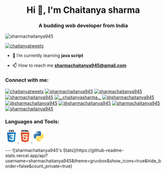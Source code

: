 <h1 align="center">Hi 👋, I'm Chaitanya sharma</h1>
<h3 align="center">A budding web developer from India</h3>

<p align="left"> <img src="https://komarev.com/ghpvc/?username=sharmachaitanya945&label=Profile%20views&color=0e75b6&style=flat" alt="sharmachaitanya945" /> </p>

<p align="left"> <a href="https://twitter.com/chaitanyatweetx" target="blank"><img src="https://img.shields.io/twitter/follow/chaitanyatweetx?logo=twitter&style=for-the-badge" alt="chaitanyatweetx" /></a> </p>

- 🌱 I’m currently learning **java script**

- 📫 How to reach me **sharmachaitanya945@gmail.com**

<h3 align="left">Connect with me:</h3>
<p align="left">
<a href="https://twitter.com/chaitanyatweetx" target="blank"><img align="center" src="https://raw.githubusercontent.com/rahuldkjain/github-profile-readme-generator/master/src/images/icons/Social/twitter.svg" alt="chaitanyatweetx" height="30" width="40" /></a>
<a href="https://linkedin.com/in/sharmachaitanya945" target="blank"><img align="center" src="https://raw.githubusercontent.com/rahuldkjain/github-profile-readme-generator/master/src/images/icons/Social/linked-in-alt.svg" alt="sharmachaitanya945" height="30" width="40" /></a>
<a href="https://kaggle.com/sharmachaitanya945" target="blank"><img align="center" src="https://raw.githubusercontent.com/rahuldkjain/github-profile-readme-generator/master/src/images/icons/Social/kaggle.svg" alt="sharmachaitanya945" height="30" width="40" /></a>
<a href="https://fb.com/sharmachaitanya945" target="blank"><img align="center" src="https://raw.githubusercontent.com/rahuldkjain/github-profile-readme-generator/master/src/images/icons/Social/facebook.svg" alt="sharmachaitanya945" height="30" width="40" /></a>
<a href="https://instagram.com/_.chaitanyasharma._" target="blank"><img align="center" src="https://raw.githubusercontent.com/rahuldkjain/github-profile-readme-generator/master/src/images/icons/Social/instagram.svg" alt="_.chaitanyasharma._" height="30" width="40" /></a>
<a href="https://hashnode.com/@sharmachaitanya945" target="blank"><img align="center" src="https://raw.githubusercontent.com/rahuldkjain/github-profile-readme-generator/master/src/images/icons/Social/hashnode.svg" alt="@sharmachaitanya945" height="30" width="40" /></a>
<a href="https://medium.com/@sharmachaitanya945" target="blank"><img align="center" src="https://raw.githubusercontent.com/rahuldkjain/github-profile-readme-generator/master/src/images/icons/Social/medium.svg" alt="@sharmachaitanya945" height="30" width="40" /></a>
<a href="https://www.youtube.com/c/@sharmachaitanya945" target="blank"><img align="center" src="https://raw.githubusercontent.com/rahuldkjain/github-profile-readme-generator/master/src/images/icons/Social/youtube.svg" alt="@sharmachaitanya945" height="30" width="40" /></a>
<a href="https://www.leetcode.com/sharmachaitanya945" target="blank"><img align="center" src="https://raw.githubusercontent.com/rahuldkjain/github-profile-readme-generator/master/src/images/icons/Social/leet-code.svg" alt="sharmachaitanya945" height="30" width="40" /></a>
<a href="https://auth.geeksforgeeks.org/user/sharmachaitanya945" target="blank"><img align="center" src="https://raw.githubusercontent.com/rahuldkjain/github-profile-readme-generator/master/src/images/icons/Social/geeks-for-geeks.svg" alt="sharmachaitanya945" height="30" width="40" /></a>
</p>

<h3 align="left">Languages and Tools:</h3>
<p align="left"> <a href="https://www.w3schools.com/css/" target="_blank" rel="noreferrer"> <img src="https://raw.githubusercontent.com/devicons/devicon/master/icons/css3/css3-original-wordmark.svg" alt="css3" width="40" height="40"/> </a> <a href="https://www.w3.org/html/" target="_blank" rel="noreferrer"> <img src="https://raw.githubusercontent.com/devicons/devicon/master/icons/html5/html5-original-wordmark.svg" alt="html5" width="40" height="40"/> </a> <a href="https://www.python.org" target="_blank" rel="noreferrer"> <img src="https://raw.githubusercontent.com/devicons/devicon/master/icons/python/python-original.svg" alt="python" width="40" height="40"/> </a> </p>
---
![sharmachaitanya945's Stats](https://github-readme-stats.vercel.app/api?username=sharmachaitanya945&theme=gruvbox&show_icons=true&hide_border=false&count_private=true)
